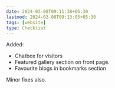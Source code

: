```yaml
---
date: 2024-03-08T09:11:38+05:30
lastmod: 2024-03-08T09:13:05+05:30
tags: [website]
type: Checklist
---
```


Added:
- Chatbox for visitors
- Featured gallery section on front page.
- Favourite blogs in bookmarks section

Minor fixes also.
